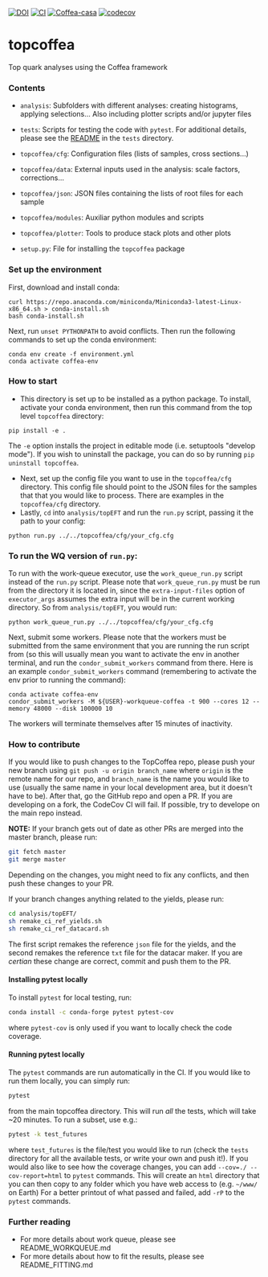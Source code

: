 [![DOI](https://zenodo.org/badge/DOI/10.5281/zenodo.5258003.svg)](https://doi.org/10.5281/zenodo.5258003)
[![CI](https://github.com/TopEFT/topcoffea/actions/workflows/main.yml/badge.svg)](https://github.com/TopEFT/topcoffea/actions/workflows/main.yml)
[![Coffea-casa](https://img.shields.io/badge/launch-Coffea--casa-green)](https://cmsaf-jh.unl.edu/hub/spawn)
[![codecov](https://codecov.io/gh/TopEFT/topcoffea/branch/master/graph/badge.svg?token=U2DMI1C22F)](https://codecov.io/gh/TopEFT/topcoffea)

# topcoffea
Top quark analyses using the Coffea framework

### Contents
- `analysis`:
   Subfolders with different analyses: creating histograms, applying selections...
   Also including plotter scripts and/or jupyter files

- `tests`:
   Scripts for testing the code with `pytest`. For additional details, please see the [README](https://github.com/TopEFT/topcoffea/blob/master/tests/README.md) in the `tests` directory.

- `topcoffea/cfg`:
  Configuration files (lists of samples, cross sections...)

- `topcoffea/data`:
  External inputs used in the analysis: scale factors, corrections...
  
- `topcoffea/json`:
   JSON files containing the lists of root files for each sample 

- `topcoffea/modules`:
  Auxiliar python modules and scripts

- `topcoffea/plotter`:
  Tools to produce stack plots and other plots

- `setup.py`: File for installing the `topcoffea` package

### Set up the environment 
First, download and install conda:
```
curl https://repo.anaconda.com/miniconda/Miniconda3-latest-Linux-x86_64.sh > conda-install.sh
bash conda-install.sh
```
Next, run `unset PYTHONPATH` to avoid conflicts. Then run the following commands to set up the conda environment:    
```
conda env create -f environment.yml
conda activate coffea-env
```

### How to start
- This directory is set up to be installed as a python package. To install, activate your conda environment, then run this command from the top level `topcoffea` directory:
```
pip install -e .
```
The `-e` option installs the project in editable mode (i.e. setuptools "develop mode"). If you wish to uninstall the package, you can do so by running `pip uninstall topcoffea`.
- Next, set up the config file you want to use in the `topcoffea/cfg` directory. This config file should point to the JSON files for the samples that that you would like to process. There are examples in the `topcoffea/cfg` directory.
- Lastly, `cd` into `analysis/topEFT` and run the `run.py` script, passing it the path to your config: 
```
python run.py ../../topcoffea/cfg/your_cfg.cfg
```


### To run the WQ version of `run.py`:

To run with the work-queue executor, use the `work_queue_run.py` script instead of the `run.py` script. Please note that `work_queue_run.py` must be run from the directory it is located in, since the `extra-input-files` option of `executor_args` assumes the extra input will be in the current working directory. So from `analysis/topEFT`, you would run:
```
python work_queue_run.py ../../topcoffea/cfg/your_cfg.cfg
```
Next, submit some workers. Please note that the workers must be submitted from the same environment that you are running the run script from (so this will usually mean you want to activate the env in another terminal, and run the `condor_submit_workers` command from there. Here is an example `condor_submit_workers` command (remembering to activate the env prior to running the command):
```
conda activate coffea-env
condor_submit_workers -M ${USER}-workqueue-coffea -t 900 --cores 12 --memory 48000 --disk 100000 10
```
The workers will terminate themselves after 15 minutes of inactivity.


### How to contribute

If you would like to push changes to the TopCoffea repo, please push your new branch using `git push -u origin branch_name` where `origin` is the remote name for our repo, and `branch_name` is the name you would like to use (usually the same name in your local development area, but it doesn't have to be). After that, go the GitHub repo and open a PR. If you are developing on a fork, the CodeCov CI will fail. If possible, try to develope on the main repo instead.

__NOTE:__ If your branch gets out of date as other PRs are merged into the master branch, please run:
```bash
git fetch master
git merge master
```
Depending on the changes, you might need to fix any conflicts, and then push these changes to your PR.

If your branch changes anything related to the yields, please run:
```bash
cd analysis/topEFT/
sh remake_ci_ref_yields.sh
sh remake_ci_ref_datacard.sh
```
The first script remakes the reference `json` file for the yields, and the second remakes the reference `txt` file for the datacar maker. If you are _certian_ these change are correct, commit and push them to the PR.

#### Installing pytest locally
To install `pytest` for local testing, run:
```bash
conda install -c conda-forge pytest pytest-cov
```
where `pytest-cov` is only used if you want to locally check the code coverage.

#### Running pytest locally

The `pytest` commands are run automatically in the CI. If you would like to run them locally, you can simply run:
```bash
pytest
```
from the main topcoffea directory. This will run _all_ the tests, which will take ~20 minutes. To run a subset, use e.g.:
```bash
pytest -k test_futures
```
where `test_futures` is the file/test you would like to run (check the `tests` directory for all the available tests, or write your own and push it!). If you would also like to see how the coverage changes, you can add `--cov=./ --cov-report=html` to `pytest` commands. This will create an `html` directory that you can then copy to any folder which you have web access to (e.g. `~/www/` on Earth) For a better printout of what passed and failed, add `-rP` to the `pytest` commands.


### Further reading 

* For more details about work queue, please see README_WORKQUEUE.md
* For more details about how to fit the results, please see README_FITTING.md
